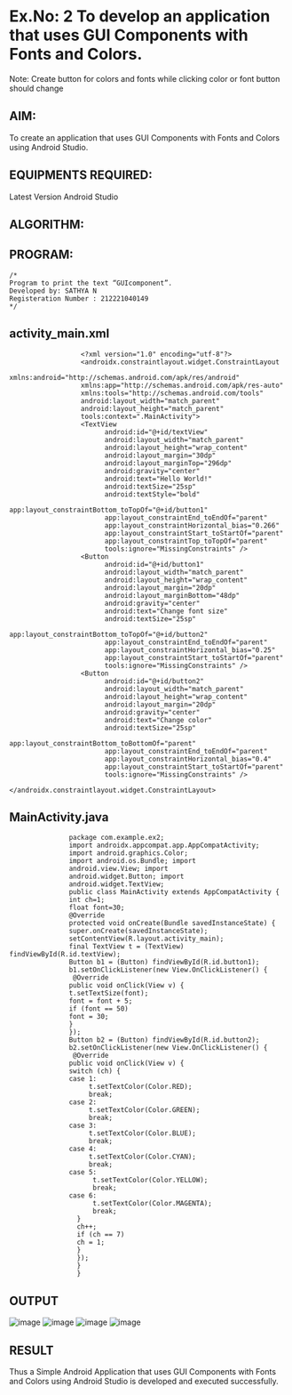 # Ex.No: 2 To develop an application that uses GUI Components with Fonts and Colors. 
Note: Create button for colors and fonts while clicking color or font button should change 


## AIM:

To create an application that uses GUI Components with Fonts and Colors using Android Studio.

## EQUIPMENTS REQUIRED:

Latest Version Android Studio

## ALGORITHM:


## PROGRAM:
```
/*
Program to print the text “GUIcomponent”.
Developed by: SATHYA N
Registeration Number : 212221040149
*/
```
## activity_main.xml 
                      <?xml version="1.0" encoding="utf-8"?> 
                      <androidx.constraintlayout.widget.ConstraintLayout 
                      xmlns:android="http://schemas.android.com/apk/res/android" 
                      xmlns:app="http://schemas.android.com/apk/res-auto" 
                      xmlns:tools="http://schemas.android.com/tools" 
                      android:layout_width="match_parent" 
                      android:layout_height="match_parent" 
                      tools:context=".MainActivity"> 
                      <TextView
                            android:id="@+id/textView" 
                            android:layout_width="match_parent" 
                            android:layout_height="wrap_content" 
                            android:layout_margin="30dp" 
                            android:layout_marginTop="296dp" 
                            android:gravity="center" 
                            android:text="Hello World!" 
                            android:textSize="25sp" 
                            android:textStyle="bold" 
                            app:layout_constraintBottom_toTopOf="@+id/button1" 
                            app:layout_constraintEnd_toEndOf="parent" 
                            app:layout_constraintHorizontal_bias="0.266" 
                            app:layout_constraintStart_toStartOf="parent"
                            app:layout_constraintTop_toTopOf="parent" 
                            tools:ignore="MissingConstraints" /> 
                      <Button 
                            android:id="@+id/button1" 
                            android:layout_width="match_parent" 
                            android:layout_height="wrap_content" 
                            android:layout_margin="20dp" 
                            android:layout_marginBottom="48dp" 
                            android:gravity="center" 
                            android:text="Change font size" 
                            android:textSize="25sp" 
                            app:layout_constraintBottom_toTopOf="@+id/button2" 
                            app:layout_constraintEnd_toEndOf="parent" 
                            app:layout_constraintHorizontal_bias="0.25" 
                            app:layout_constraintStart_toStartOf="parent" 
                            tools:ignore="MissingConstraints" /> 
                      <Button 
                            android:id="@+id/button2" 
                            android:layout_width="match_parent" 
                            android:layout_height="wrap_content" 
                            android:layout_margin="20dp" 
                            android:gravity="center" 
                            android:text="Change color" 
                            android:textSize="25sp" 
                            app:layout_constraintBottom_toBottomOf="parent" 
                            app:layout_constraintEnd_toEndOf="parent" 
                            app:layout_constraintHorizontal_bias="0.4" 
                            app:layout_constraintStart_toStartOf="parent"
                            tools:ignore="MissingConstraints" /> 
                       </androidx.constraintlayout.widget.ConstraintLayout>
                       
## MainActivity.java 
                   package com.example.ex2; 
                   import androidx.appcompat.app.AppCompatActivity; 
                   import android.graphics.Color; 
                   import android.os.Bundle; import 
                   android.view.View; import 
                   android.widget.Button; import 
                   android.widget.TextView; 
                   public class MainActivity extends AppCompatActivity { 
                   int ch=1; 
                   float font=30;    
                   @Override 
                   protected void onCreate(Bundle savedInstanceState) { 
                   super.onCreate(savedInstanceState); 
                   setContentView(R.layout.activity_main); 
                   final TextView t = (TextView) findViewById(R.id.textView); 
                   Button b1 = (Button) findViewById(R.id.button1); 
                   b1.setOnClickListener(new View.OnClickListener() { 
                    @Override 
                   public void onClick(View v) { 
                   t.setTextSize(font); 
                   font = font + 5; 
                   if (font == 50) 
                   font = 30; 
                   } 
                   }); 
                   Button b2 = (Button) findViewById(R.id.button2); 
                   b2.setOnClickListener(new View.OnClickListener() { 
                    @Override 
                   public void onClick(View v) { 
                   switch (ch) { 
                   case 1: 
                        t.setTextColor(Color.RED); 
                        break; 
                   case 2: 
                        t.setTextColor(Color.GREEN); 
                        break; 
                   case 3: 
                        t.setTextColor(Color.BLUE); 
                        break; 
                   case 4:
                        t.setTextColor(Color.CYAN); 
                        break; 
                   case 5: 
                         t.setTextColor(Color.YELLOW); 
                         break; 
                   case 6: 
                         t.setTextColor(Color.MAGENTA); 
                         break; 
                     }
                     ch++;
                     if (ch == 7)
                     ch = 1; 
                     } 
                     }); 
                     } 
                     } 


## OUTPUT

![image](https://github.com/Sathya-006/Mobile-Application-Development/assets/121661327/ba8dd6a1-8b1b-4140-a5f3-1a7548e123b5)
![image](https://github.com/Sathya-006/Mobile-Application-Development/assets/121661327/b2e1bac1-ab19-446c-83e2-4bc2f7dc8a4b)
![image](https://github.com/Sathya-006/Mobile-Application-Development/assets/121661327/668de59f-95eb-4a57-a387-19f8f4347812)
![image](https://github.com/Sathya-006/Mobile-Application-Development/assets/121661327/c30270ea-cbf1-4b0d-8fb3-fb3f4c718e21)



## RESULT
Thus a Simple Android Application that uses GUI Components with Fonts and Colors using Android Studio is developed and executed successfully.


